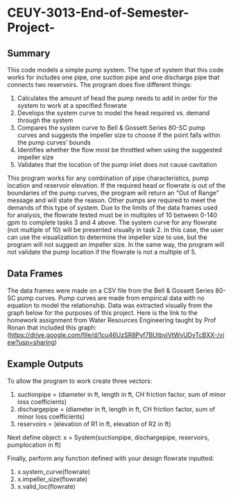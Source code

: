 # CEUY-3013-End-of-Semester-Project-
## **Summary**
This code models a simple pump system. The type of system that this code works for includes one pipe, one suction pipe and one discharge pipe that connects two reservoirs. The program does five different things:
1. Calculates the amount of head the pump needs to add in order for the system to work at a specified flowrate
2. Develops the system curve to model the head required vs. demand through the system
3. Compares the system curve to Bell & Gossett Series 80-SC pump curves and suggests the impeller size to choose if the point falls within the pump curves’ bounds
4. Identifies whether the flow most be throttled when using the suggested impeller size
5. Validates that the location of the pump inlet does not cause cavitation

This program works for any combination of pipe characteristics, pump location and reservoir elevation. If the required head or flowrate is out of the boundaries of the pump curves, the program will return an “Out of Range” message and will state the reason. Other pumps are required to meet the demands of this type of system. Due to the limits of the data frames used for analysis, the flowrate tested must be in multiples of 10 between 0-140 gpm to complete tasks 3 and 4 above. The system curve for any flowrate (not multiple of 10) will be presented visually in task 2. In this case, the user can use the visualization to determine the impeller size to use, but the program will not suggest an impeller size. In the same way, the program will not validate the pump location if the flowrate is not a multiple of 5.
## **Data Frames**
The data frames were made on a CSV file from the Bell & Gossett Series 80-SC pump curves. Pump curves are made from empirical data with no equation to model the relationship. Data was extracted visually from the graph below for the purposes of this project.
Here is the link to the homework assignment from Water Resources Engineering taught by Prof Ronan that included this graph: (https://drive.google.com/file/d/1cu46UzSR8Pyf7BUtbyjVtWvUDvTcBXX-/view?usp=sharing)
## **Example Outputs**
To allow the program to work create three vectors:
1. suctionpipe = (diameter in ft, length in ft, CH friction factor, sum of minor loss coefficients)
2. dischargepipe = (diameter in ft, length in ft, CH friction factor, sum of minor loss coefficients)
3. reservoirs = (elevation of R1 in ft, elevation of R2 in ft)
 
Next define object:
x = System(suctionpipe, dischargepipe, reservoirs, pumplocation in ft)
 
Finally, perform any function defined with your design flowrate inputted:
1. x.system_curve(flowrate)
2. x.impeller_size(flowrate)
3. x.valid_loc(flowrate)
